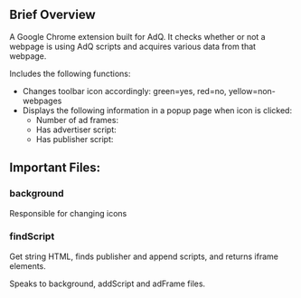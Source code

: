 ## Brief Overview

A Google Chrome extension built for AdQ. It checks whether or not a webpage is
using AdQ scripts and acquires various data from that webpage.

Includes the following functions:

- Changes toolbar icon accordingly: green=yes, red=no, yellow=non-webpages
- Displays the following information in a popup page when icon is clicked:
  - Number of ad frames:
  - Has advertiser script:
  - Has publisher script:

## Important Files:

### background

Responsible for changing icons

### findScript

Get string HTML, finds publisher and append scripts, and returns iframe elements.

Speaks to background, addScript and adFrame files.

